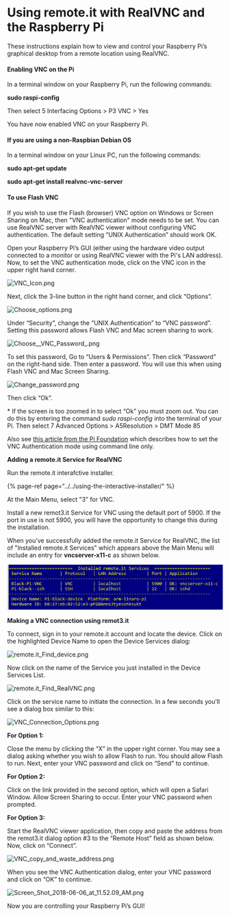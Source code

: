# Using remote.it with RealVNC and the Raspberry Pi

These instructions explain how to view and control your Raspberry Pi’s graphical desktop from a remote location using RealVNC.

#### **Enabling VNC on the Pi**

In a terminal window on your Raspberry Pi, run the following commands:

**sudo raspi-config**

Then select 5 Interfacing Options &gt; P3 VNC &gt; Yes

You have now enabled VNC on your Raspberry Pi.

#### **If you are using a non-Raspbian Debian OS**

In a terminal window on your Linux PC, run the following commands:

**sudo apt-get update**

**sudo apt-get install realvnc-vnc-server**

#### **To use Flash VNC**

If you wish to use the Flash \(browser\) VNC option on Windows or Screen Sharing on Mac, then "VNC authentication" mode needs to be set. You can use RealVNC server with RealVNC viewer without configuring VNC authentication.  The default setting “UNIX Authentication” should work OK.

Open your Raspberry Pi’s GUI \(either using the hardware video output connected to a monitor or using RealVNC viewer with the Pi's LAN address\). Now, to set the VNC authentication mode, click on the VNC icon in the upper right hand corner.

![VNC\_Icon.png](https://remot3it.zendesk.com/hc/article_attachments/360006090892/VNC_Icon.png)

Next, click the 3-line button in the right hand corner, and click “Options”.

![Choose\_options.png](https://remot3it.zendesk.com/hc/article_attachments/360006128751/Choose_options.png)

Under “Security”, change the “UNIX Authentication” to “VNC password”. Setting this password allows Flash VNC and Mac screen sharing to work.

![Choose\_\_VNC\_Password\_.png](https://remot3it.zendesk.com/hc/article_attachments/360006128811/Choose__VNC_Password_.png)

To set this password, Go to “Users & Permissions”. Then click “Password” on the right-hand side. Then enter a password. You will use this when using Flash VNC and Mac Screen Sharing.

![Change\_password.png](https://remot3it.zendesk.com/hc/article_attachments/360006128831/Change_password.png)

Then click “Ok”.

\* If the screen is too zoomed in to select “Ok” you must zoom out. You can do this by entering the command _sudo raspi-config_ into the terminal of your Pi. Then select 7 Advanced Options &gt; A5Resolution &gt; DMT Mode 85

Also see [this article from the Pi Foundation](https://www.raspberrypi.org/documentation/remote-access/vnc/) which describes how to set the VNC Authentication mode using command line only.

**Adding a remote.it Service for RealVNC**

Run the remote.it interafctive installer.

{% page-ref page="../../using-the-interactive-installer/" %}

At the Main Menu, select "3" for VNC.

Install a new remot3.it Service for VNC using the default port of 5900.  If the port in use is not 5900, you will have the opportunity to change this during the installation.

When you’ve successfully added the remote.it Service for RealVNC, the list of "Installed remote.it Services" which appears above the Main Menu will include an entry for **vncserver-x11-c** as shown below.

![](../../.gitbook/assets/image%20%288%29.png)

 **Making a VNC connection using remot3.it**

To connect, sign in to your remote.it account and locate the device.  Click on the highlighted Device Name to open the Device Services dialog:

![remote.it\_Find\_device.png](https://remot3it.zendesk.com/hc/article_attachments/360006091132/remote.it_Find_device.png)

Now click on the name of the Service you just installed in the Device Services List.

![remote.it\_Find\_RealVNC.png](https://remot3it.zendesk.com/hc/article_attachments/360006128871/remote.it_Find_RealVNC.png)

Click on the service name to initiate the connection.  In a few seconds you’ll see a dialog box similar to this:

![VNC\_Connection\_Options.png](https://remot3it.zendesk.com/hc/article_attachments/360006128911/VNC_Connection_Options.png)

**For Option 1:**

Close the menu by clicking the “X” in the upper right corner.  You may see a dialog asking whether you wish to allow Flash to run.  You should allow Flash to run. Next, enter your VNC password and click on “Send” to continue.

**For Option 2:**

Click on the link provided in the second option, which will open a Safari Window. Allow Screen Sharing to occur. Enter your VNC password when prompted. 

**For Option 3:**

Start the RealVNC viewer application, then copy and paste the address from the remot3.it dialog option \#3 to the “Remote Host” field as shown below. Now, click on “Connect”.

![VNC\_copy\_and\_waste\_address.png](https://remot3it.zendesk.com/hc/article_attachments/360006130111/VNC_copy_and_waste_address.png)

When you see the VNC Authentication dialog, enter your VNC password and click on “OK” to continue.

![Screen\_Shot\_2018-06-06\_at\_11.52.09\_AM.png](https://remot3it.zendesk.com/hc/article_attachments/360006130171/Screen_Shot_2018-06-06_at_11.52.09_AM.png)

Now you are controlling your Raspberry Pi’s GUI!

